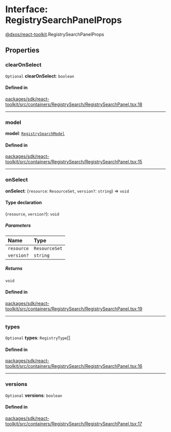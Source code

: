 # Interface: RegistrySearchPanelProps

[@dxos/react-toolkit](../modules/dxos_react_toolkit.md).RegistrySearchPanelProps

## Properties

### clearOnSelect

 `Optional` **clearOnSelect**: `boolean`

#### Defined in

[packages/sdk/react-toolkit/src/containers/RegistrySearch/RegistrySearchPanel.tsx:18](https://github.com/dxos/dxos/blob/db8188dae/packages/sdk/react-toolkit/src/containers/RegistrySearch/RegistrySearchPanel.tsx#L18)

___

### model

 **model**: [`RegistrySearchModel`](../classes/dxos_react_toolkit.RegistrySearchModel.md)

#### Defined in

[packages/sdk/react-toolkit/src/containers/RegistrySearch/RegistrySearchPanel.tsx:15](https://github.com/dxos/dxos/blob/db8188dae/packages/sdk/react-toolkit/src/containers/RegistrySearch/RegistrySearchPanel.tsx#L15)

___

### onSelect

 **onSelect**: (`resource`: `ResourceSet`, `version?`: `string`) => `void`

#### Type declaration

(`resource`, `version?`): `void`

##### Parameters

| Name | Type |
| :------ | :------ |
| `resource` | `ResourceSet` |
| `version?` | `string` |

##### Returns

`void`

#### Defined in

[packages/sdk/react-toolkit/src/containers/RegistrySearch/RegistrySearchPanel.tsx:19](https://github.com/dxos/dxos/blob/db8188dae/packages/sdk/react-toolkit/src/containers/RegistrySearch/RegistrySearchPanel.tsx#L19)

___

### types

 `Optional` **types**: `RegistryType`[]

#### Defined in

[packages/sdk/react-toolkit/src/containers/RegistrySearch/RegistrySearchPanel.tsx:16](https://github.com/dxos/dxos/blob/db8188dae/packages/sdk/react-toolkit/src/containers/RegistrySearch/RegistrySearchPanel.tsx#L16)

___

### versions

 `Optional` **versions**: `boolean`

#### Defined in

[packages/sdk/react-toolkit/src/containers/RegistrySearch/RegistrySearchPanel.tsx:17](https://github.com/dxos/dxos/blob/db8188dae/packages/sdk/react-toolkit/src/containers/RegistrySearch/RegistrySearchPanel.tsx#L17)
